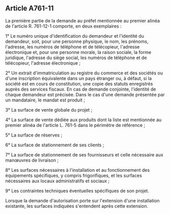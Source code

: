 Article A761-11
----
La première partie de la demande au préfet mentionnée au premier alinéa de
l'article R. 761-12-1 comporte, en deux exemplaires :

1° Le numéro unique d'identification du demandeur et l'identité du demandeur,
soit, pour une personne physique, le nom, les prénoms, l'adresse, les numéros de
téléphone et de télécopieur, l'adresse électronique et, pour une personne
morale, la raison sociale, la forme juridique, l'adresse du siège social, les
numéros de téléphone et de télécopieur, l'adresse électronique ;

2° Un extrait d'immatriculation au registre du commerce et des sociétés ou d'une
inscription équivalente dans un pays étranger ou, à défaut, si la société est en
cours de constitution, une copie des statuts enregistrés auprès des services
fiscaux. En cas de demande conjointe, l'identité de chaque demandeur est
précisée. Dans le cas d'une demande présentée par un mandataire, le mandat est
produit ;

3° La surface de vente globale du projet ;

4° La surface de vente dédiée aux produits dont la liste est mentionnée au
premier alinéa de l'article L. 761-5 dans le périmètre de référence ;

5° La surface de réserves ;

6° La surface de stationnement de ses clients ;

7° La surface de stationnement de ses fournisseurs et celle nécessaire aux
manœuvres de livraison ;

8° Les surfaces nécessaires à l'installation et au fonctionnement des
équipements spécifiques, y compris frigorifiques, et les surfaces nécessaires
aux locaux administratifs et sociaux ;

9° Les contraintes techniques éventuelles spécifiques de son projet.

Lorsque la demande d'autorisation porte sur l'extension d'une installation
existante, les surfaces indiquées s'entendent après cette extension.
